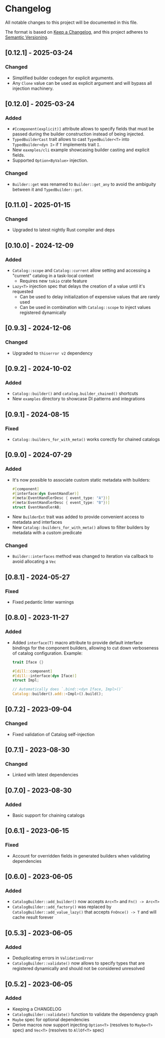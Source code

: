 # Changelog
All notable changes to this project will be documented in this file.

The format is based on [Keep a Changelog](https://keepachangelog.com/en/1.0.0/),
and this project adheres to [Semantic Versioning](https://semver.org/spec/v2.0.0.html).

## [0.12.1] - 2025-03-24
### Changed
- Simplified builder codegen for explicit arguments.
- Any `Clone` value can be used as explicit argument and will bypass all injection machinery.

## [0.12.0] - 2025-03-24
### Added
- `#[component(explicit)]` attribute allows to specify fields that must be passed during the builder construction instead of being injected.
- `TypedBuilderCast` trait allows to cast `TypedBuilder<T>` into `TypedBuilder<dyn I>` if `T` implements trait `I`.
- New `eaxmples/cli` example showcasing builder casting and explicit fields.
- Supported `Option<ByValue>` injection.
### Changed
- `Builder::get` was renamed to `Builder::get_any` to avoid the ambiguity between it and `TypedBuilder::get`.

## [0.11.0] - 2025-01-15
### Changed
- Upgraded to latest nightly Rust compiler and deps

## [0.10.0] - 2024-12-09
### Added
- `Catalog::scope` and `Catalog::current` allow setting and accessing a "current" catalog in a task-local context
  - Requires new `tokio` crate feature
- `Lazy<T>` injection spec that delays the creation of a value until it's requested
  - Can be used to delay initialization of expensive values that are rarely used
  - Can be used in combination with `Catalog::scope` to inject values registered dynamically

## [0.9.3] - 2024-12-06
### Changed
- Upgraded to `thiserror v2` dependency

## [0.9.2] - 2024-10-02
### Added
- `Catalog::builder()` and `catalog.builder_chained()` shortcuts
- New `examples` directory to showcase DI patterns and integrations

## [0.9.1] - 2024-08-15
### Fixed
- `Catalog::builders_for_with_meta()` works corectly for chained catalogs

## [0.9.0] - 2024-07-29
### Added
- It's now possible to associate custom static metadata with builders:
  ```rust
  #[component]
  #[interface(dyn EventHandler)]
  #[meta(EventHandlerDesc { event_type: "A"})]
  #[meta(EventHandlerDesc { event_type: "B"})]
  struct EventHandlerAB;
  ```
- New `BuilderExt` trait was added to provide convenient access to metadata and interfaces
- New `Catalog::builders_for_with_meta()` allows to filter builders by metadata with a custom predicate
### Changed
- `Builder::interfaces` method was changed to iteration via callback to avoid allocating a `Vec`

## [0.8.1] - 2024-05-27
### Fixed
- Fixed pedantic linter warnings

## [0.8.0] - 2023-11-27
### Added
- Added `interface(T)` macro attribute to provide default interface bindings for the component builders, allowing to cut down verboseness of catalog configuration. Example:
  ```rust
  trait Iface {}

  #[dill::component]
  #[dill::interface(dyn Iface)]
  struct Impl;

  // Automatically does `.bind::<dyn Iface, Impl>()`
  Catalog::builder().add::<Impl>().build();
  ```

## [0.7.2] - 2023-09-04
### Changed
- Fixed validation of Catalog self-injection

## [0.7.1] - 2023-08-30
### Changed
- Linked with latest dependencies

## [0.7.0] - 2023-08-30
### Added
- Basic support for chaining catalogs

## [0.6.1] - 2023-06-15
### Fixed
- Account for overridden fields in generated builders when validating dependencies

## [0.6.0] - 2023-06-05
### Added
- `CatalogBuilder::add_builder()` now accepts `Arc<T>` and `Fn() -> Arc<T>`
- `CatalogBuilder::add_factory()` was replaced by `CatalogBuilder::add_value_lazy()` that accepts `FnOnce() -> T` and will cache result forever

## [0.5.3] - 2023-06-05
### Added
- Deduplicating errors in `ValidationError`
- `CatalogBuilder::validate()` now allows to specify types that are registered dynamically and should not be considered unresolved


## [0.5.2] - 2023-06-05
### Added
- Keeping a CHANGELOG
- `CatalogBuilder::validate()` function to validate the dependency graph
- `Maybe` spec for optional dependencies
- Derive macros now support injecting `Option<T>` (resolves to `Maybe<T>` spec) and `Vec<T>` (resolves to `AllOf<T>` spec)

